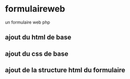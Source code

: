 # formulaireweb

un formulaire web php

## ajout du html de base

## ajout du css de base

## ajout de la structure html du formulaire
